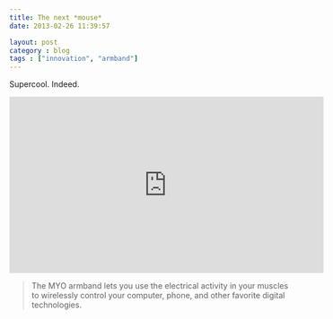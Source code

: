 ```yaml
---
title: The next *mouse*
date: 2013-02-26 11:39:57

layout: post
category : blog 
tags : ["innovation", "armband"] 
---
```


Supercool. Indeed.

<iframe class="center" width="560" height="315" src="http://www.youtube.com/embed/oWu9TFJjHaM" frameborder="0">.</iframe>


> The MYO armband lets you use the electrical activity in your muscles to wirelessly control your computer, phone, and other favorite digital technologies.